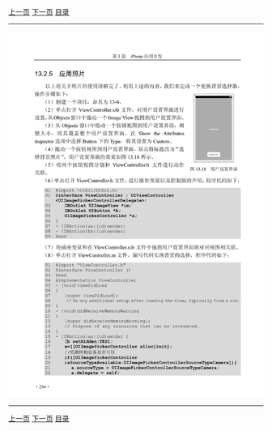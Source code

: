 [上一页](305.md) [下一页](307.md) [目录](../README.md)

***

![306](../images/306.png)

***

[上一页](305.md) [下一页](307.md) [目录](../README.md)